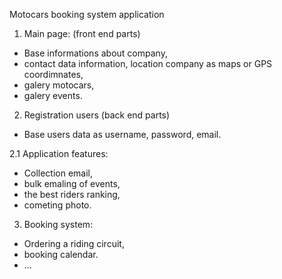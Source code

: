 Motocars booking system application

1. Main page: (front end parts)
- Base informations about company,
- contact data information, location company as maps or GPS coordimnates,
- galery motocars,
- galery events.


2. Registration users (back end parts)
- Base users data as username, password, email.

2.1 Application features:
- Collection email,
- bulk emaling of events,
- the best riders ranking,
- cometing photo.


3. Booking system:
- Ordering a riding circuit,
- booking calendar.
- ...